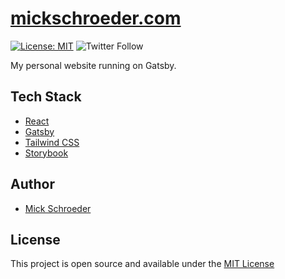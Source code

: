 # [mickschroeder.com](https://mickschroeder.com)

[![License: MIT](https://img.shields.io/badge/License-MIT-blue.svg)](https://opensource.org/licenses/MIT)
![Twitter Follow](https://img.shields.io/twitter/follow/jeffjadulco?style=social)

My personal website running on Gatsby.

## Tech Stack

- [React](https://reactjs.org/)
- [Gatsby](https://www.gatsbyjs.org/)
- [Tailwind CSS](https://tailwindcss.com/)
- [Storybook](https://storybook.js.org/)

## Author

- [Mick Schroeder](https://mickschroeder.com)

## License

This project is open source and available under the [MIT License](LICENSE)
